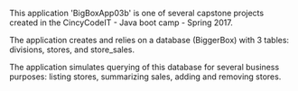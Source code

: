 This application 'BigBoxApp03b' is one of several capstone projects created in the CincyCodeIT - Java boot camp - Spring 2017.

The application creates and relies on a database (BiggerBox) with 3 tables: divisions, stores, and store_sales.

The application simulates querying of this database for several business purposes: listing stores, summarizing sales, adding and removing stores.


